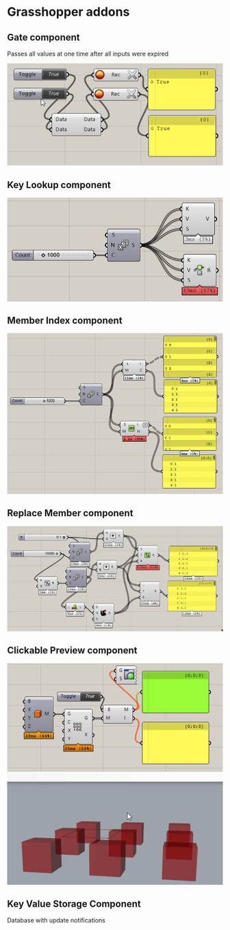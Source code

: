 Grasshopper addons
======

Gate component
------
Passes all values at one time after all inputs were expired

![Gate component](https://raw.githubusercontent.com/mazhuravlev/grasshopper-addons/master/Img/gate.gif)

Key Lookup component
------
![Key Lookup component](https://raw.githubusercontent.com/mazhuravlev/grasshopper-addons/master/Img/key_lookup.png)

Member Index component
------
![Member Index component](https://raw.githubusercontent.com/mazhuravlev/grasshopper-addons/master/Img/member_index.png)

Replace Member component
------
![Member Index component](https://raw.githubusercontent.com/mazhuravlev/grasshopper-addons/master/Img/replace_member.png)

Clickable Preview component
------
![Member Index component](https://raw.githubusercontent.com/mazhuravlev/grasshopper-addons/master/Img/clickable_preview.gif)

Key Value Storage Component
------
Database with update notifications